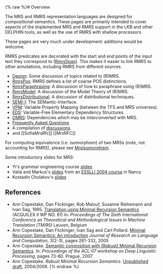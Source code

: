 {% raw %}# Overview

The MRS and RMRS representation languages are designed for compositional
semantics. These pages are primarily intended to cover aspects of the
implemented MRS and RMRS support in the LKB and other DELPHIN tools, as
well as the use of RMRS with shallow processors.

These pages are very much under development: additions would be welcome.

RMRS predicates are decorated with the start and end points of the input
text they correspond to ([RmrsSpan](https://delph-in.github.io/docs/tools/RmrsSpan)). This makes it easier to
link RMRS to other annotations, including RMRS from different sources.

- [Design](https://delph-in.github.io/docs/tools/RmrsDesign): Some discussion of topics related to (R)MRS.
- [RmrsPos](https://delph-in.github.io/docs/tools/RmrsPos): RMRS defines a list of coarse POS distinctions.
- [RmrsParaphrasing](https://delph-in.github.io/docs/tools/RmrsParaphrasing): A discussion of how to
paraphrase using (R)MRS.
- [RmrsModel](https://delph-in.github.io/docs/tools/RmrsModel): A discussion of the Model Theory of (R)MRS.
- [RmrsDistributional](https://delph-in.github.io/docs/tools/RmrsDistributional): A discussion of
distributional techniques.
- [SEMI-I](https://delph-in.github.io/docs/tools/RmrsSemi): The SEMantic-Interface.
- [VPM](https://delph-in.github.io/docs/tools/RmrsVpm): Variable Property Mapping (between the TFS and MRS
universes).
- [EDS](https://delph-in.github.io/docs/tools/EdsTop): Variable-Free Elementary Dependency Structures.
- [DMRS](https://delph-in.github.io/docs/tools/RmrsDmrs): Dependencies which may be interconverted with MRS.
- [Frequently Asked Questions](https://delph-in.github.io/docs/tools/RmrsFaq)
- A compilation of [discussions](https://delph-in.github.io/docs/tools/RmrsDiscussions).
- and [[SofiaMrsRfc]] [[MrsRFC]]

For computing equivalence (i.e. isomorphism) of two MRSs (note, not
accounting for RMRS), please see [MrsIsomorphism](https://delph-in.github.io/docs/tools/MrsIsomorphism).

Some introductory slides for MRS:

- Yi's grammar engineering course
[slides](http://www.coli.uni-saarland.de/~yzhang/ge-ss08/lecture-05.pdf)
- Valia and Markus's [slides](http://www.let.rug.nl/egg/mrs.pdf) from
an [ESSLLI 2004 course](http://www.let.rug.nl/egg/esslli04.php3) in
Nancy
- Kostadin Cholakov's
[slides](http://www.coli.uni-saarland.de/~kordoni/courses/ss07/mrs_presentation.pdf)

## References

- Ann Copestake, Dan Flickinger, Rob Malouf, Susanne Riehemann and
Ivan Sag, 1995. [Translation using Minimal Recursion
Semantics](http://mt-archive.info/TMI-1995-Copestake.pdf) (ACQUILEX
II WP NO. 61) In: *Proceedings of The Sixth International Conference
on Theoretical and Methodological Issues in Machine Translation
(TMI95)* Leuven, Belgium
- Ann Copestake, Dan Flickinger, Ivan Sag and Carl Pollard. [Minimal
Recursion Semantics: An
introduction](http://www.cl.cam.ac.uk/~aac10/papers/mrs.pdf)
*Journal of Research on Language and Computation*, 3(2-3), pages
281-332, 2005
- Ann Copestake. [Semantic composition with (Robust) Minimal Recursion
Semantics](http://www.aclweb.org/anthology/W/W07/W07-1210.pdf). In:
*Proceedings of the ACL-07 workshop on Deep Linguistic Processing*,
pages 73-80. Prague, 2007.
- Ann Copestake. *Robust Minimal Recursion Semantics*. [Unpublished
draft](http://www.cl.cam.ac.uk/~aac10/papers/rmrsdraft.pdf),
2004/2006.
<update date omitted for speed>{% endraw %}